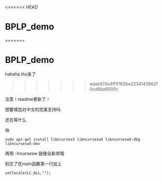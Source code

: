 <<<<<<< HEAD
# BPLP_demo
=======
# BPLP_demo

hahaha thz来了
>>>>>>> adae574e4ff1f162be2234143862f0cd8ba9000c

注意！readme更新了！

想要增加对中文的完美支持吗

还在等什么

快

```
sudo apt-get install libncurses5 libncursesw5 libncursesw5-dbg libncursesw5-dev 
```

再用 -lncursesw  链接全新库哦

别忘了在main函数第一行加上

```
setlocale(LC_ALL,"");
```

